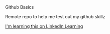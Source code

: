 Github Basics

Remote repo to help me test out my github skillz

[I'm learning this on LinkedIn Learning](http://www.linkedin.com/learning)
